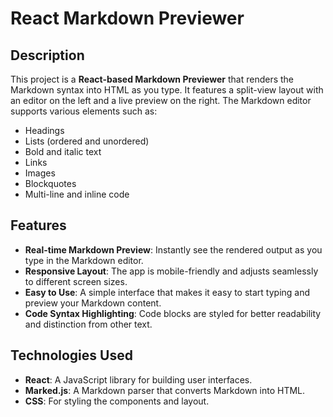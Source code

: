 # React Markdown Previewer

## Description

This project is a **React-based Markdown Previewer** that renders the Markdown syntax into HTML as you type. It features a split-view layout with an editor on the left and a live preview on the right. The Markdown editor supports various elements such as:

- Headings
- Lists (ordered and unordered)
- Bold and italic text
- Links
- Images
- Blockquotes
- Multi-line and inline code

## Features

- **Real-time Markdown Preview**: Instantly see the rendered output as you type in the Markdown editor.
- **Responsive Layout**: The app is mobile-friendly and adjusts seamlessly to different screen sizes.
- **Easy to Use**: A simple interface that makes it easy to start typing and preview your Markdown content.
- **Code Syntax Highlighting**: Code blocks are styled for better readability and distinction from other text.
  
## Technologies Used

- **React**: A JavaScript library for building user interfaces.
- **Marked.js**: A Markdown parser that converts Markdown into HTML.
- **CSS**: For styling the components and layout.
